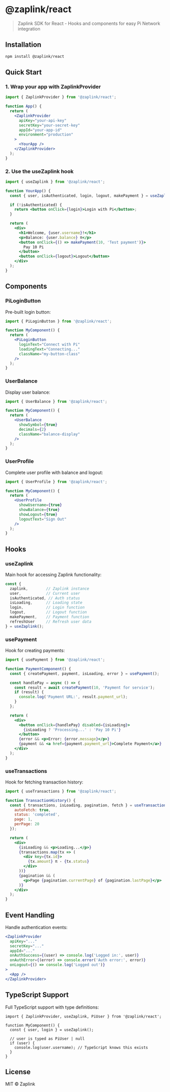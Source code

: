 # @zaplink/react

> Zaplink SDK for React - Hooks and components for easy Pi Network integration

## Installation

```bash
npm install @zaplink/react
```

## Quick Start

### 1. Wrap your app with ZaplinkProvider

```jsx
import { ZaplinkProvider } from '@zaplink/react';

function App() {
  return (
    <ZaplinkProvider
      apiKey="your-api-key"
      secretKey="your-secret-key"
      appId="your-app-id"
      environment="production"
    >
      <YourApp />
    </ZaplinkProvider>
  );
}
```

### 2. Use the useZaplink hook

```jsx
import { useZaplink } from '@zaplink/react';

function YourApp() {
  const { user, isAuthenticated, login, logout, makePayment } = useZaplink();

  if (!isAuthenticated) {
    return <button onClick={login}>Login with Pi</button>;
  }

  return (
    <div>
      <h1>Welcome, {user.username}!</h1>
      <p>Balance: {user.balance} π</p>
      <button onClick={() => makePayment(10, 'Test payment')}>
        Pay 10 Pi
      </button>
      <button onClick={logout}>Logout</button>
    </div>
  );
}
```

## Components

### PiLoginButton

Pre-built login button:

```jsx
import { PiLoginButton } from '@zaplink/react';

function MyComponent() {
  return (
    <PiLoginButton
      loginText="Connect with Pi"
      loadingText="Connecting..."
      className="my-button-class"
    />
  );
}
```

### UserBalance

Display user balance:

```jsx
import { UserBalance } from '@zaplink/react';

function MyComponent() {
  return (
    <UserBalance
      showSymbol={true}
      decimals={2}
      className="balance-display"
    />
  );
}
```

### UserProfile

Complete user profile with balance and logout:

```jsx
import { UserProfile } from '@zaplink/react';

function MyComponent() {
  return (
    <UserProfile
      showUsername={true}
      showBalance={true}
      showLogout={true}
      logoutText="Sign Out"
    />
  );
}
```

## Hooks

### useZaplink

Main hook for accessing Zaplink functionality:

```jsx
const {
  zaplink,        // Zaplink instance
  user,           // Current user
  isAuthenticated, // Auth status
  isLoading,      // Loading state
  login,          // Login function
  logout,         // Logout function
  makePayment,    // Payment function
  refreshUser     // Refresh user data
} = useZaplink();
```

### usePayment

Hook for creating payments:

```jsx
import { usePayment } from '@zaplink/react';

function PaymentComponent() {
  const { createPayment, payment, isLoading, error } = usePayment();

  const handlePay = async () => {
    const result = await createPayment(10, 'Payment for service');
    if (result) {
      console.log('Payment URL:', result.payment_url);
    }
  };

  return (
    <div>
      <button onClick={handlePay} disabled={isLoading}>
        {isLoading ? 'Processing...' : 'Pay 10 Pi'}
      </button>
      {error && <p>Error: {error.message}</p>}
      {payment && <a href={payment.payment_url}>Complete Payment</a>}
    </div>
  );
}
```

### useTransactions

Hook for fetching transaction history:

```jsx
import { useTransactions } from '@zaplink/react';

function TransactionHistory() {
  const { transactions, isLoading, pagination, fetch } = useTransactions({
    autoFetch: true,
    status: 'completed',
    page: 1,
    perPage: 20
  });

  return (
    <div>
      {isLoading && <p>Loading...</p>}
      {transactions.map(tx => (
        <div key={tx.id}>
          {tx.amount} π - {tx.status}
        </div>
      ))}
      {pagination && (
        <p>Page {pagination.currentPage} of {pagination.lastPage}</p>
      )}
    </div>
  );
}
```

## Event Handling

Handle authentication events:

```jsx
<ZaplinkProvider
  apiKey="..."
  secretKey="..."
  appId="..."
  onAuthSuccess={(user) => console.log('Logged in:', user)}
  onAuthError={(error) => console.error('Auth error:', error)}
  onLogout={() => console.log('Logged out')}
>
  <App />
</ZaplinkProvider>
```

## TypeScript Support

Full TypeScript support with type definitions:

```tsx
import { ZaplinkProvider, useZaplink, PiUser } from '@zaplink/react';

function MyComponent() {
  const { user, login } = useZaplink();

  // user is typed as PiUser | null
  if (user) {
    console.log(user.username); // TypeScript knows this exists
  }
}
```

## License

MIT © Zaplink
